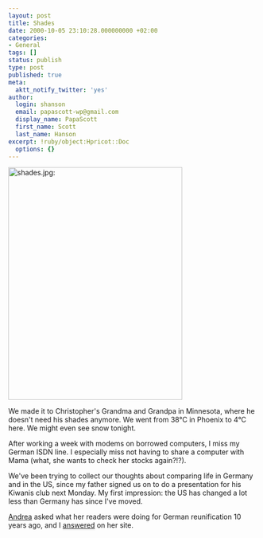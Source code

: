 ```yaml
---
layout: post
title: Shades
date: 2000-10-05 23:10:28.000000000 +02:00
categories:
- General
tags: []
status: publish
type: post
published: true
meta:
  aktt_notify_twitter: 'yes'
author:
  login: shanson
  email: papascott-wp@gmail.com
  display_name: PapaScott
  first_name: Scott
  last_name: Hanson
excerpt: !ruby/object:Hpricot::Doc
  options: {}
---
```

<p><img src="https://www.papascott.de/wordpress/wp-content/uploads/2000/10/shades.jpg" height="467" width="350" border="0" alt="shades.jpg: " /></p>
<p>We made it to Christopher's Grandma and Grandpa in Minnesota, where he doesn't need his shades anymore. We went from 38&deg;C in Phoenix to 4&deg;C here. We might even see snow tonight.</p>
<p>After working a week with modems on borrowed computers, I miss my German ISDN line. I especially miss not having to share a computer with Mama (what, she wants to check her stocks again?!?).</p>
<p>We've been trying to collect our thoughts about comparing life in Germany and in the US, since my father signed us on to do a presentation for his Kiwanis club next Monday. My first impression: the US has changed a lot less than Germany has since I've moved.</p>
<p><a href="http://andrea.editthispage.com">Andrea</a> asked what her readers were doing for German reunification 10 years ago, and I <a href="http://andrea.editthispage.com/discuss/msgReader$1281">answered</a> on her site.</p>
